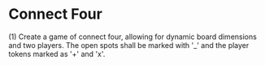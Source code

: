 Connect Four
===============

(1) Create a game of connect four, allowing for dynamic board dimensions and two players.  The open spots shall be marked with '_' and the player tokens marked as '+' and 'x'.